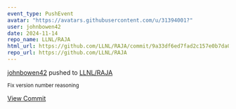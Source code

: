 ```yaml
---
event_type: PushEvent
avatar: "https://avatars.githubusercontent.com/u/31394001?"
user: johnbowen42
date: 2024-11-14
repo_name: LLNL/RAJA
html_url: https://github.com/LLNL/RAJA/commit/9a33df6ed7fad2c157e0b7da0794ea20d21f72a3
repo_url: https://github.com/LLNL/RAJA
---
```


<a href='https://github.com/johnbowen42' target='_blank'>johnbowen42</a> pushed to <a href='https://github.com/LLNL/RAJA' target='_blank'>LLNL/RAJA</a>

<small>Fix version number reasoning</small>

<a href='https://github.com/LLNL/RAJA/commit/9a33df6ed7fad2c157e0b7da0794ea20d21f72a3' target='_blank'>View Commit</a>